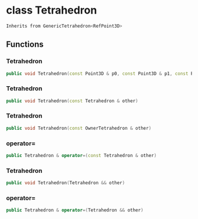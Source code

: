 # class Tetrahedron


```cpp
Inherits from GenericTetrahedron<RefPoint3D>
```



## Functions

### Tetrahedron

```cpp
public void Tetrahedron(const Point3D & p0, const Point3D & p1, const Point3D & p2, const Point3D & p3)
```


### Tetrahedron

```cpp
public void Tetrahedron(const Tetrahedron & other)
```


### Tetrahedron

```cpp
public void Tetrahedron(const OwnerTetrahedron & other)
```


### operator=

```cpp
public Tetrahedron & operator=(const Tetrahedron & other)
```


### Tetrahedron

```cpp
public void Tetrahedron(Tetrahedron && other)
```


### operator=

```cpp
public Tetrahedron & operator=(Tetrahedron && other)
```




